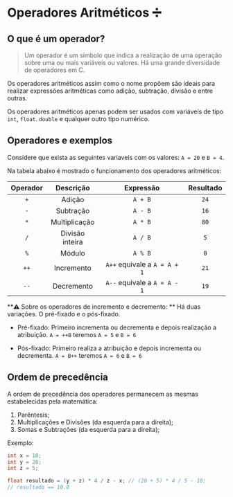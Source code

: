 # Operadores Aritméticos :heavy_division_sign:

## O que é um operador?

> Um operador é um símbolo que indica a realização de uma operação sobre uma ou mais variáveis ou valores. Há uma grande diversidade de operadores em C.

Os operadores aritméticos assim como o nome propõem são ideais para realizar expressões aritméticas como adição, subtração, divisão e entre outras.

Os operadores aritméticos apenas podem ser usados com variáveis de tipo `int`, `float`. `double` e qualquer outro tipo numérico.

## Operadores e exemplos

Considere que exista as seguintes variaveis com os valores: `A = 20` e `B = 4`.

Na tabela abaixo é mostrado o funcionamento dos operadores aritméticos:

| **Operador** |  **Descrição**  |          Expressão           | Resultado |
| :----------: | :-------------: | :--------------------------: | :-------: |
|     `+`      |     Adição      |           `A + B`            |   `24`    |
|     `-`      |    Subtração    |           `A - B`            |   `16`    |
|     `*`      |  Multiplicação  |           `A * B`            |   `80`    |
|     `/`      | Divisão inteira |           `A / B`            |    `5`    |
|     `%`      |     Módulo      |           `A % B`            |    `0`    |
|     `++`     |   Incremento    | `A++` equivale a `A = A + 1` |   `21`    |
|     `--`     |   Decremento    | `A--` equivale a `A = A - 1` |   `19`    |

**:warning: Sobre os operadores de incremento e decremento: ** Há duas variações. O pré-fixado e o pós-fixado.

- Pré-fixado: Primeiro incrementa ou decrementa e depois realização a atribuição. `A = ++B` teremos  `A = 5` e `B = 6`

- Pós-fixado: Primeiro realiza a atribuição e depois incrementa ou decrementa. `A = B++` teremos  `A = 6` e `B = 6`

## Ordem de precedência

A ordem de precedência dos operadores permanecem as mesmas estabelecidas pela matemática:

1. Parêntesis;
2. Multiplicações e Divisões (da esquerda para a direita);
3. Somas e Subtrações (da esquerda para a direita);

Exemplo:

```c
int x = 10;
int y = 20;
int z = 5;

float resultado = (y + z) * 4 / z - x; // (20 + 5) * 4 / 5 - 10;
// resultado == 10.0
```

